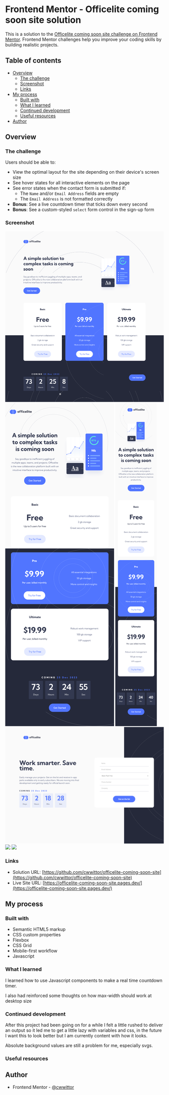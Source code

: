 # Frontend Mentor - Officelite coming soon site solution

This is a solution to the [Officelite coming soon site challenge on Frontend Mentor](https://www.frontendmentor.io/challenges/officelite-coming-soon-site-M4DIPNz8g). Frontend Mentor challenges help you improve your coding skills by building realistic projects.

## Table of contents

- [Overview](#overview)
  - [The challenge](#the-challenge)
  - [Screenshot](#screenshot)
  - [Links](#links)
- [My process](#my-process)
  - [Built with](#built-with)
  - [What I learned](#what-i-learned)
  - [Continued development](#continued-development)
  - [Useful resources](#useful-resources)
- [Author](#author)

## Overview

### The challenge

Users should be able to:

- View the optimal layout for the site depending on their device's screen size
- See hover states for all interactive elements on the page
- See error states when the contact form is submitted if:
  - The `Name` and/or `Email Address` fields are empty
  - The `Email Address` is not formatted correctly
- **Bonus**: See a live countdown timer that ticks down every second
- **Bonus**: See a custom-styled `select` form control in the sign-up form

### Screenshot

![](./src/assets/final/homepage-desktop.png)
![](./src/assets/final/homepage-tablet.png)
![](./src/assets/final/homepage-mobile.png)
![](./src/assets/final/signup-desktop.html.png)
![](./src/assets/final/signup-tablet.html.png)
![](./src/assets/final/signup-mobile.html.png)

### Links

- Solution URL: [https://github.com/cwwittor/officelite-coming-soon-site](https://github.com/cwwittor/officelite-coming-soon-site)
- Live Site URL: [https://officelite-coming-soon-site.pages.dev/](https://officelite-coming-soon-site.pages.dev/)

## My process

### Built with

- Semantic HTML5 markup
- CSS custom properties
- Flexbox
- CSS Grid
- Mobile-first workflow
- Javascript

### What I learned

I learned how to use Javascript components to make a real time countdown timer.

I also had reinforced some thoughts on how max-width should work at desktop size

### Continued development

After this project had been going on for a while I felt a little rushed to deliver an output so it led me to get a little lazy with variables and css, in the future I want this to look better but I am currently content with how it looks.

Absolute background values are still a problem for me, especially svgs.

### Useful resources

## Author

- Frontend Mentor - [@cwwittor](https://www.frontendmentor.io/profile/cwwittor)
